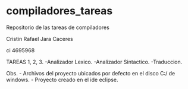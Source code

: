 # compiladores_tareas
Repositorio de las tareas de compiladores

Cristin Rafael Jara Caceres

ci 4695968

TAREAS 1, 2, 3.
-Analizador Lexico.
-Analizador Sintactico.
-Traduccion.

Obs. - Archivos del proyecto ubicados por defecto en el disco C:/ de windows.
     - Proyecto creado en el ide eclipse.
